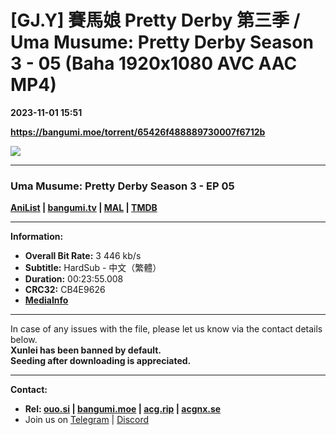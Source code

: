 # [GJ.Y] 賽馬娘 Pretty Derby 第三季 / Uma Musume: Pretty Derby Season 3 - 05 (Baha 1920x1080 AVC AAC MP4)

**2023-11-01 15:51**

**https://bangumi.moe/torrent/65426f488889730007f6712b**

![](https://rr1---bh.raws.dev/B/2KU/34/3526f856f92944998d4daac2c51nrki5.JPG)

* * *

### **__Uma Musume: Pretty Derby Season 3__** - EP 05

**[AniList](https://anilist.co/anime/156632) | [bangumi.tv](https://bgm.tv/subject/407332) | [MAL](https://myanimelist.net/anime/53526) | [TMDB](https://www.themoviedb.org/tv/77694-uma-musume-pretty-derby)**

* * *

**Information:**

*   **Overall Bit Rate:** 3 446 kb/s
*   **Subtitle:** HardSub - 中文（繁體）
*   **Duration:** 00:23:55.008
*   **CRC32:** CB4E9626
*   **[MediaInfo](https://rr1---nfo.raws.dev/%5BGJ.Y%5D%20%E8%B3%BD%E9%A6%AC%E5%A8%98%20Pretty%20Derby%20%E7%AC%AC%E4%B8%89%E5%AD%A3%20-%2005%20%28Baha%201920x1080%20AVC%20AAC%20MP4%29%20%5BCB4E9626%5D.mp4.nfo)**

* * *

In case of any issues with the file, please let us know via the contact details below.  
**Xunlei has been banned by default.**  
**Seeding after downloading is appreciated.**

* * *

**Contact:**

*   **Rel: [ouo.si](https://ouo.si/user/BraveSail) | [bangumi.moe](https://bangumi.moe/search/63e4b7585fa12c0007949b88) | [acg.rip](https://acg.rip/user/5570) | [acgnx.se](https://share.acgnx.se/user-529-1.html)**
*   Join us on [Telegram](https://kirara-fantasia.moe/telegram) | [Discord](https://kirara-fantasia.moe/discord)